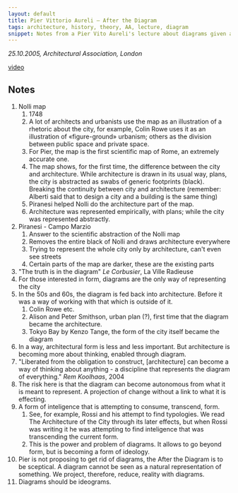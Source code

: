 ```yaml
---
layout: default
title: Pier Vittorio Aureli – After the Diagram
tags: architecture, history, theory, AA, lecture, diagram
snippet: Notes from a Pier Vito Aureli's lecture about diagrams given at the AA.
---
```



_25.10.2005, Architectural Association, London_

[video](http://www.aaschool.ac.uk/VIDEO/lecture.php?ID=284)

## Notes

1. Nolli map
    1. 1748
    1. A lot of architects and urbanists use the map as an illustration of a
       rhetoric about the city, for example, Colin Rowe uses it as an
       illustration of «figure-ground» urbanism; others as the division between
       public space and private space.
    1. For Pier, the map is the first scientific map of Rome, an extremely
       accurate one.
    1. The map shows, for the first time, the difference between the city and
       architecture. While architecture is drawn in its usual way, plans, the
       city is abstracted as swabs of generic footprints (black). Breaking the
       continuity between city and architecture (remember: Alberti said that to
       design a city and a building is the same thing)
    1. Piranesi helped Nolli do the architecture part of the map.
    1. Architecture was represented empirically, with plans; while the city was
       represented abstractly.
2. Piranesi - Campo Marzio
    1. Answer to the scientific abstraction of the Nolli map
    1. Removes the entire black of Nolli and draws architecture everywhere
    1. Trying to represent the whole city only by architecture, can't even see
       streets
    1. Certain parts of the map are darker, these are the existing parts
1. "The truth is in the diagram" <cite>Le Corbusier</cite>, La Ville Radieuse
  1. For those interested in form, diagrams are the only way of representing the
    city
1. In the 50s and 60s, the diagram is fed back into architecture. Before it was
   a way of working with that which is outside of it.
    1. Colin Rowe etc.
    1. Alison and Peter Smithson, urban plan (?), first time that the diagram
       became the architecture.
    1. Tokyo Bay by Kenzo Tange, the form of the city itself became the diagram
1. In a way, architectural form is less and less important. But architecture is
   becoming more about thinking, enabled through diagram.
1. "Liberated from the obligation to construct, [architecture] can become a way
   of thinking about anything - a discipline that represents the diagram of
   everything." <cite>Rem Koolhaas</cite>, 2004
1. The risk here is that the diagram can become autonomous from what it is
   meant to represent. A projection of change without a link to what it is
   effecting.
1. A form of inteligence that is attempting to consume, transcend, form.
    1. See, for example, Rossi and his attempt to find typologies. We read The
       Architecture of the City through its later effects, but when Rossi was
       writing it he was attempting to find inteligence that was transcending
       the current form.
    1. This is the power and problem of diagrams. It allows to go beyond form,
       but is becoming a form of ideology.
1. Pier is not proposing to get rid of diagrams, the After the Diagram is to be
   sceptical. A diagram cannot be seen as a natural representation of
   something. We project, therefore, reduce, reality with diagrams.
1. Diagrams should be ideograms.

